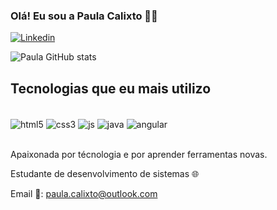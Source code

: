 ### Olá! Eu sou a Paula Calixto 🤙🏼

[![Linkedin](https://img.shields.io/badge/LinkedIn-0077B5?style=for-the-badge&logo=linkedin&logoColor=white)](https://github.com/PaulaCalixto)

![Paula GitHub stats](https://github-readme-stats.vercel.app/api?username=PaulaCalixto&show_icons=true&theme=dracula)

## Tecnologias que eu mais utilizo

<div style="display: inline_block"><br/>
  <img align="center" alt="html5" src="https://img.shields.io/badge/HTML-239120?style=for-the-badge&logo=html5&logoColor=white" />
  <img align="center" alt="css3" src="https://img.shields.io/badge/CSS3-1572B6?style=for-the-badge&logo=css3&logoColor=white" />
  <img align="center" alt="js" src="https://img.shields.io/badge/JavaScript-F7DF1E?style=for-the-badge&logo=javascript&logoColor=black" />
  <img align="center" alt="java" src="https://img.shields.io/badge/Java-ED8B00?style=for-the-badge&logo=openjdk&logoColor=white" />
  <img align="center" alt="angular" src="https://img.shields.io/badge/AngularJS-E23237?style=for-the-badge&logo=angularjs&logoColor=white" />
</div><br/>

Apaixonada por técnologia e por aprender ferramentas novas.

Estudante de desenvolvimento de sistemas 🌐

Email 📧: paula.calixto@outlook.com
